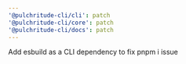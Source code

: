 ```yaml
---
'@pulchritude-cli/cli': patch
'@pulchritude-cli/core': patch
'@pulchritude-cli/docs': patch
---
```


Add esbuild as a CLI dependency to fix pnpm i issue
